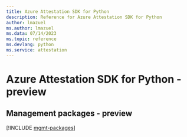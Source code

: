 ```yaml
---
title: Azure Attestation SDK for Python
description: Reference for Azure Attestation SDK for Python
author: lmazuel
ms.author: lmazuel
ms.data: 07/14/2023
ms.topic: reference
ms.devlang: python
ms.service: attestation
---
```

# Azure Attestation SDK for Python - preview

## Management packages - preview
[!INCLUDE [mgmt-packages](attestation-mgmt-index.md)]